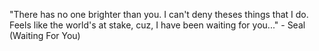"There has no one brighter than you.
 I can't deny theses things that I do.
 Feels like the world's at stake, cuz, I have been waiting for you..."
	 - Seal (Waiting For You) 